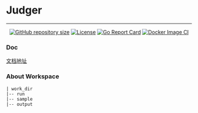 # Judger

---

<div align="center">

<a href="https://github.com/isther/judger"><img src="https://img.shields.io/github/repo-size/isther/judger?style=flat-square&label=Repo" alt="GitHub repository size"/></a> <a href="https://github.com/isther/judger/blob/master/LICENSE"><img src="https://img.shields.io/github/license/isther/judger?style=flat-square&logo=GNU&label=License" alt="License" /></a> [![Go Report Card](https://goreportcard.com/badge/github.com/isther/judger)](https://goreportcard.com/report/github.com/isther/judger) [![Docker Image CI](https://github.com/isther/judger/actions/workflows/docker-image.yml/badge.svg)](https://github.com/isther/judger/actions/workflows/docker-image.yml)

</div>

### Doc

[文档地址](https://sxu.sx.cn)

### About Workspace

```
| work_dir
|-- run
|-- sample
|-- output
```
